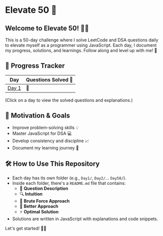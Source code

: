 # Elevate 50 🚀

## Welcome to Elevate 50! 💪🔥

This is a 50-day challenge where I solve LeetCode and DSA questions daily to elevate myself as a programmer using JavaScript. Each day, I document my progress, solutions, and learnings. Follow along and level up with me! 🚀

## 📅 Progress Tracker

| Day  | Questions Solved 📌 |
|------|---------------------|
| [Day 1](./Day1/README.md)  | 🔗  |

(Click on a day to view the solved questions and explanations.)

## 🎯 Motivation & Goals
- Improve problem-solving skills 💡
- Master JavaScript for DSA 💻
- Develop consistency and discipline 📈
- Document my learning journey 📖

## 🛠️ How to Use This Repository
- Each day has its own folder (e.g., `Day1/`, `Day2/`... `Day50/`).
- Inside each folder, there's a `README.md` file that contains:
  - 📌 **Question Description**
  - 🔍 **Intuition**
  - 🛑 **Brute Force Approach**
  - 🚀 **Better Approach**
  - ⚡ **Optimal Solution**
- Solutions are written in JavaScript with explanations and code snippets.

Let's get started! 🚀🔥